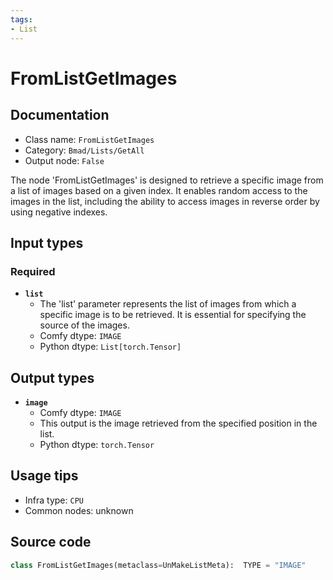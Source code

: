 ```yaml
---
tags:
- List
---
```


# FromListGetImages
## Documentation
- Class name: `FromListGetImages`
- Category: `Bmad/Lists/GetAll`
- Output node: `False`

The node 'FromListGetImages' is designed to retrieve a specific image from a list of images based on a given index. It enables random access to the images in the list, including the ability to access images in reverse order by using negative indexes.
## Input types
### Required
- **`list`**
    - The 'list' parameter represents the list of images from which a specific image is to be retrieved. It is essential for specifying the source of the images.
    - Comfy dtype: `IMAGE`
    - Python dtype: `List[torch.Tensor]`
## Output types
- **`image`**
    - Comfy dtype: `IMAGE`
    - This output is the image retrieved from the specified position in the list.
    - Python dtype: `torch.Tensor`
## Usage tips
- Infra type: `CPU`
- Common nodes: unknown


## Source code
```python
class FromListGetImages(metaclass=UnMakeListMeta):  TYPE = "IMAGE"

```
